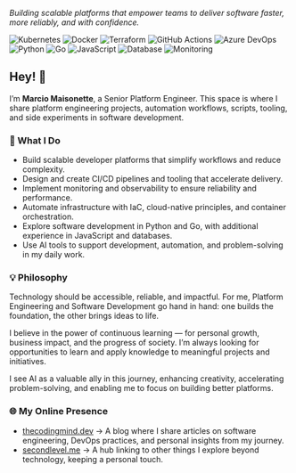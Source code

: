 *Building scalable platforms that empower teams to deliver software faster, more reliably, and with confidence.*

![Kubernetes](https://img.shields.io/badge/Kubernetes-326CE5?logo=kubernetes&logoColor=white&style=flat-square) ![Docker](https://img.shields.io/badge/Docker-2496ED?logo=docker&logoColor=white&style=flat-square) ![Terraform](https://img.shields.io/badge/Terraform-7B42BC?logo=terraform&logoColor=white&style=flat-square) ![GitHub Actions](https://img.shields.io/badge/GitHub%20Actions-2088FF?logo=github-actions&logoColor=white&style=flat-square) ![Azure DevOps](https://img.shields.io/badge/Azure%20DevOps-0078D7?logo=azure-devops&logoColor=white&style=flat-square) ![Python](https://img.shields.io/badge/Python-3776AB?logo=python&logoColor=white&style=flat-square) ![Go](https://img.shields.io/badge/Go-00ADD8?logo=go&logoColor=white&style=flat-square) ![JavaScript](https://img.shields.io/badge/JavaScript-F7DF1E?logo=javascript&logoColor=black&style=flat-square) ![Database](https://img.shields.io/badge/Database-4479A1?logo=databricks&logoColor=white&style=flat-square) ![Monitoring](https://img.shields.io/badge/Monitoring-0052CC?logo=prometheus&logoColor=white&style=flat-square)

## Hey! 👋
I’m **Marcio Maisonette**, a Senior Platform Engineer. This space is where I share platform engineering projects, automation workflows, scripts, tooling, and side experiments in software development.

### 🚀 What I Do
- Build scalable developer platforms that simplify workflows and reduce complexity.
- Design and create CI/CD pipelines and tooling that accelerate delivery.
- Implement monitoring and observability to ensure reliability and performance.
- Automate infrastructure with IaC, cloud-native principles, and container orchestration.
- Explore software development in Python and Go, with additional experience in JavaScript and databases.
- Use AI tools to support development, automation, and problem-solving in my daily work.

### 💡 Philosophy
Technology should be accessible, reliable, and impactful. For me, Platform Engineering and Software Development go hand in hand: one builds the foundation, the other brings ideas to life.

I believe in the power of continuous learning — for personal growth, business impact, and the progress of society. I’m always looking for opportunities to learn and apply knowledge to meaningful projects and initiatives.

I see AI as a valuable ally in this journey, enhancing creativity, accelerating problem-solving, and enabling me to focus on building better platforms.

### 🌐 My Online Presence
- [thecodingmind.dev](https://thecodingmind.dev) → A blog where I share articles on software engineering, DevOps practices, and personal insights from my journey.
- [secondlevel.me](https://secondlevel.me) → A hub linking to other things I explore beyond technology, keeping a personal touch.
